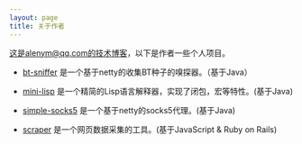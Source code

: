 ```yaml
---
layout: page
title: 关于作者
---
```


这是alenym@qq.com的技术博客，以下是作者一些个人项目。

- [bt-sniffer](https://gitee.com/yanggeorge/btsniffer) 是一个基于netty的收集BT种子的嗅探器。（基于Java）

- [mini-lisp](https://gitee.com/yanggeorge/minilisp) 是一个精简的Lisp语言解释器，实现了闭包，宏等特性。(基于Java)

- [simple-socks5](https://gitee.com/yanggeorge/simple-socks5) 是一个基于netty的socks5代理。(基于Java)

- [scraper](https://gitee.com/yanggeorge/scraper) 是一个网页数据采集的工具。(基于JavaScript & Ruby on Rails)
